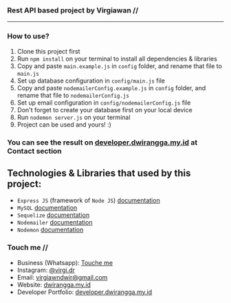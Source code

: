 ### Rest API based project by Virgiawan //
-----

### How to use?
1. Clone this project first
2. Run `npm install` on your terminal to install all dependencies & libraries
3. Copy and paste `main.example.js` in `config` folder, and rename that file to `main.js`
4. Set up database configuration in `config/main.js` file
5. Copy and paste `nodemailerConfig.example.js` in `config` folder, and rename that file to `nodemailerConfig.js`
6. Set up email configuration in `config/nodemailerConfig.js` file
7. Don't forget to create your database first on your local device
8. Run `nodemon server.js` on your terminal
9. Project can be used and yours! :)

### You can see the result on [developer.dwirangga.my.id](https://www.developer.dwirangga.my.id) at Contact section

## Technologies & Libraries that used by this project:
- `Express JS` (framework of `Node JS`) [documentation](https://expressjs.com/)
- `MySQL` [documentation](https://www.npmjs.com/package/mysql2)
- `Sequelize` [documentation](https://sequelize.org/)
- `Nodemailer` [documentation](https://www.nodemailer.com/)
- `Nodemon` [documentation](https://www.npmjs.com/package/nodemon)

### Touch me //
- Business (Whatsapp): [Touche me](https://wa.me/6285283868663?text=Hi%2C%20Virgi.%20I%20have%20an%20idea%20to%20build%20a%20business!)
- Instagram: [@virgi.dr](https://www.instagram.com/virgi.dr/)
- Email: [virgiawndwir@gmail.com](mailto:virgiawndwir@gmail.com)
- Website: [dwirangga.my.id](https://www.dwirangga.my.id)
- Developer Portfolio: [developer.dwirangga.my.id](https://www.developer.dwirangga.my.id)
